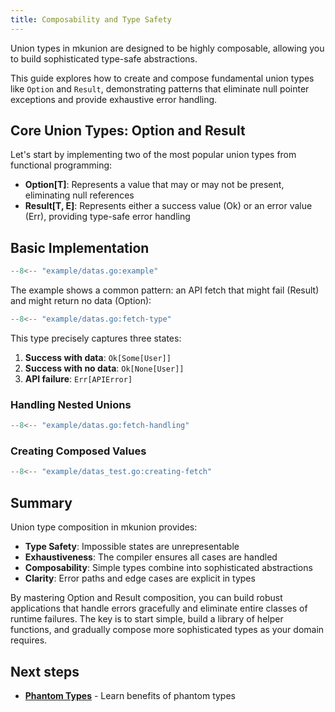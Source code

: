 ```yaml
---
title: Composability and Type Safety
---
```


Union types in mkunion are designed to be highly composable, allowing you to build sophisticated type-safe abstractions. 

This guide explores how to create and compose fundamental union types like `Option` and `Result`, demonstrating patterns that eliminate null pointer exceptions and provide exhaustive error handling.

## Core Union Types: Option and Result

Let's start by implementing two of the most popular union types from functional programming:

- **Option[T]**: Represents a value that may or may not be present, eliminating null references
- **Result[T, E]**: Represents either a success value (Ok) or an error value (Err), providing type-safe error handling

## Basic Implementation

```go title="example/datas.go"
--8<-- "example/datas.go:example"
```

The example shows a common pattern: an API fetch that might fail (Result) and might return no data (Option):

```go title="example/datas.go"
--8<-- "example/datas.go:fetch-type"
```

This type precisely captures three states:

1. **Success with data**: `Ok[Some[User]]`
2. **Success with no data**: `Ok[None[User]]`
3. **API failure**: `Err[APIError]`

### Handling Nested Unions

```go title="example/datas.go"
--8<-- "example/datas.go:fetch-handling"
```

### Creating Composed Values

```go title="example/datas_test.go"
--8<-- "example/datas_test.go:creating-fetch"
```

## Summary

Union type composition in mkunion provides:

- **Type Safety**: Impossible states are unrepresentable
- **Exhaustiveness**: The compiler ensures all cases are handled
- **Composability**: Simple types combine into sophisticated abstractions
- **Clarity**: Error paths and edge cases are explicit in types

By mastering Option and Result composition, you can build robust applications that handle errors gracefully and eliminate entire classes of runtime failures. 
The key is to start simple, build a library of helper functions, and gradually compose more sophisticated types as your domain requires.

## Next steps

- **[Phantom Types](./union_phanthom_types.md)** - Learn benefits of phantom types
